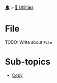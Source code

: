 <!--startTocheader-->
[🏠](../../README.md) > [🔧 Utilities](../README.md)
# File
<!--endTocheader-->
TODO: Write about `File`
<!--startTocsubtopic-->
# Sub-topics
* [Copy](copy.md)
<!--endTocsubtopic-->